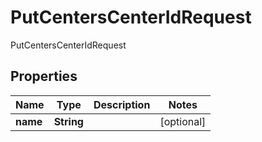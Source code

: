 

# PutCentersCenterIdRequest

PutCentersCenterIdRequest
## Properties

Name | Type | Description | Notes
------------ | ------------- | ------------- | -------------
**name** | **String** |  |  [optional]



